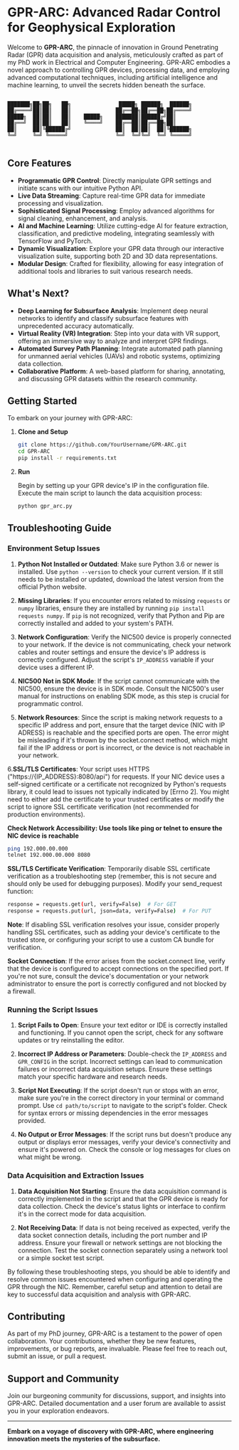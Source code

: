 # GPR-ARC: Advanced Radar Control for Geophysical Exploration

Welcome to **GPR-ARC**, the pinnacle of innovation in Ground Penetrating Radar (GPR) data acquisition and analysis, meticulously crafted as part of my PhD work in Electrical and Computer Engineering. GPR-ARC embodies a novel approach to controlling GPR devices, processing data, and employing advanced computational techniques, including artificial intelligence and machine learning, to unveil the secrets hidden beneath the surface.

```

███████╗██╗██╗   ██╗               █████╗ ██████╗  ██████╗
██╔════╝██║██║   ██║              ██╔══██╗██╔══██╗██╔════╝
█████╗  ██║██║   ██║    █████╗    ███████║██████╔╝██║     
██╔══╝  ██║██║   ██║    ╚════╝    ██╔══██║██╔══██╗██║     
██║     ██║╚██████╔╝              ██║  ██║██║  ██║╚██████╗
╚═╝     ╚═╝ ╚═════╝               ╚═╝  ╚═╝╚═╝  ╚═╝ ╚═════╝
                                                          

```

## Core Features

- **Programmatic GPR Control**: Directly manipulate GPR settings and initiate scans with our intuitive Python API.
- **Live Data Streaming**: Capture real-time GPR data for immediate processing and visualization.
- **Sophisticated Signal Processing**: Employ advanced algorithms for signal cleaning, enhancement, and analysis.
- **AI and Machine Learning**: Utilize cutting-edge AI for feature extraction, classification, and predictive modeling, integrating seamlessly with TensorFlow and PyTorch.
- **Dynamic Visualization**: Explore your GPR data through our interactive visualization suite, supporting both 2D and 3D data representations.
- **Modular Design**: Crafted for flexibility, allowing for easy integration of additional tools and libraries to suit various research needs.

## What's Next?

- **Deep Learning for Subsurface Analysis**: Implement deep neural networks to identify and classify subsurface features with unprecedented accuracy automatically.
- **Virtual Reality (VR) Integration**: Step into your data with VR support, offering an immersive way to analyze and interpret GPR findings.
- **Automated Survey Path Planning**: Integrate automated path planning for unmanned aerial vehicles (UAVs) and robotic systems, optimizing data collection.
- **Collaborative Platform**: A web-based platform for sharing, annotating, and discussing GPR datasets within the research community.

## Getting Started

To embark on your journey with GPR-ARC:

1. **Clone and Setup**

   ```sh
   git clone https://github.com/YourUsername/GPR-ARC.git
   cd GPR-ARC
   pip install -r requirements.txt
   ```

2. **Run**

   Begin by setting up your GPR device's IP in the configuration file. Execute the main script to launch the data acquisition process:

   ```sh
   python gpr_arc.py
   ```

## Troubleshooting Guide

### Environment Setup Issues

1. **Python Not Installed or Outdated**: Make sure Python 3.6 or newer is installed. Use `python --version` to check your current version. If it still needs to be installed or updated, download the latest version from the official Python website.

2. **Missing Libraries**: If you encounter errors related to missing `requests` or `numpy` libraries, ensure they are installed by running `pip install requests numpy`. If `pip` is not recognized, verify that Python and Pip are correctly installed and added to your system's PATH.

3. **Network Configuration**: Verify the NIC500 device is properly connected to your network. If the device is not communicating, check your network cables and router settings and ensure the device's IP address is correctly configured. Adjust the script's `IP_ADDRESS` variable if your device uses a different IP.

4. **NIC500 Not in SDK Mode**: If the script cannot communicate with the NIC500, ensure the device is in SDK mode. Consult the NIC500's user manual for instructions on enabling SDK mode, as this step is crucial for programmatic control.

5. **Network Resources**: Since the script is making network requests to a specific IP address and port, ensure that the target device (NIC with IP ADRESS) is reachable and the specified ports are open. The error might be misleading if it's thrown by the socket.connect method, which might fail if the IP address or port is incorrect, or the device is not reachable in your network.

6.**SSL/TLS Certificates**: Your script uses HTTPS ("https://{IP_ADDRESS}:8080/api") for requests. If your NIC device uses a self-signed certificate or a certificate not recognized by Python's requests library, it could lead to issues not typically indicated by [Errno 2]. You might need to either add the certificate to your trusted certificates or modify the script to ignore SSL certificate verification (not recommended for production environments). 

  **Check Network Accessibility: Use tools like ping or telnet to ensure the NIC device is reachable**
  ```sh
  ping 192.000.00.000
  telnet 192.000.00.000 8080
   ```
  **SSL/TLS Certificate Verification**: Temporarily disable SSL certificate verification as a troubleshooting step (remember, this is not secure and should only be used for debugging purposes). Modify your send_request function:
  ```sh
  response = requests.get(url, verify=False)  # For GET
  response = requests.put(url, json=data, verify=False)  # For PUT
   ```

**Note**: If disabling SSL verification resolves your issue, consider properly handling SSL certificates, such as adding your device's certificate to the trusted store, or configuring your script to use a custom CA bundle for verification.
 
**Socket Connection**: If the error arises from the socket.connect line, verify that the device is configured to accept connections on the specified port. If you're not sure, consult the device's documentation or your network administrator to ensure the port is correctly configured and not blocked by a firewall.


### Running the Script Issues

1. **Script Fails to Open**: Ensure your text editor or IDE is correctly installed and functioning. If you cannot open the script, check for any software updates or try reinstalling the editor.

2. **Incorrect IP Address or Parameters**: Double-check the `IP_ADDRESS` and `GPR_CONFIG` in the script. Incorrect settings can lead to communication failures or incorrect data acquisition setups. Ensure these settings match your specific hardware and research needs.

3. **Script Not Executing**: If the script doesn't run or stops with an error, make sure you're in the correct directory in your terminal or command prompt. Use `cd path/to/script` to navigate to the script's folder. Check for syntax errors or missing dependencies in the error messages provided.

4. **No Output or Error Messages**: If the script runs but doesn't produce any output or displays error messages, verify your device's connectivity and ensure it's powered on. Check the console or log messages for clues on what might be wrong.

### Data Acquisition and Extraction Issues

1. **Data Acquisition Not Starting**: Ensure the data acquisition command is correctly implemented in the script and that the GPR device is ready for data collection. Check the device's status lights or interface to confirm it's in the correct mode for data acquisition.

2. **Not Receiving Data**: If data is not being received as expected, verify the data socket connection details, including the port number and IP address. Ensure your firewall or network settings are not blocking the connection. Test the socket connection separately using a network tool or a simple socket test script.

By following these troubleshooting steps, you should be able to identify and resolve common issues encountered when configuring and operating the GPR through the NIC. Remember, careful setup and attention to detail are key to successful data acquisition and analysis with GPR-ARC.


## Contributing

As part of my PhD journey, GPR-ARC is a testament to the power of open collaboration. Your contributions, whether they be new features, improvements, or bug reports, are invaluable. Please feel free to reach out, submit an issue, or pull a request.

## Support and Community

Join our burgeoning community for discussions, support, and insights into GPR-ARC. Detailed documentation and a user forum are available to assist you in your exploration endeavors.

---

**Embark on a voyage of discovery with GPR-ARC, where engineering innovation meets the mysteries of the subsurface.**
